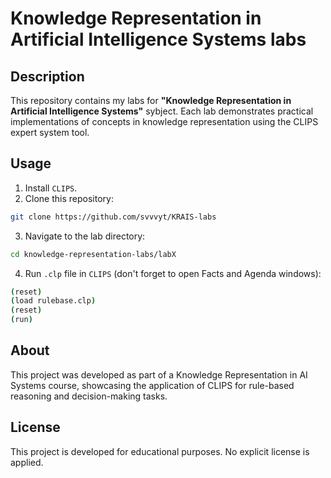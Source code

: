 # Knowledge Representation in Artificial Intelligence Systems labs

## Description

This repository contains my labs for **"Knowledge Representation in Artificial Intelligence Systems"** sybject. Each lab demonstrates practical implementations of concepts in knowledge representation using the CLIPS expert system tool.

## Usage

1. Install `CLIPS`.
2. Clone this repository:

```bash
git clone https://github.com/svvvyt/KRAIS-labs
```

3. Navigate to the lab directory:

```bash
cd knowledge-representation-labs/labX
```

4. Run `.clp` file in `CLIPS` (don't forget to open Facts and Agenda windows):

```bash
(reset)
(load rulebase.clp)
(reset)
(run)
```

## About

This project was developed as part of a Knowledge Representation in AI Systems course, showcasing the application of CLIPS for rule-based reasoning and decision-making tasks.

## License

This project is developed for educational purposes. No explicit license is applied.
